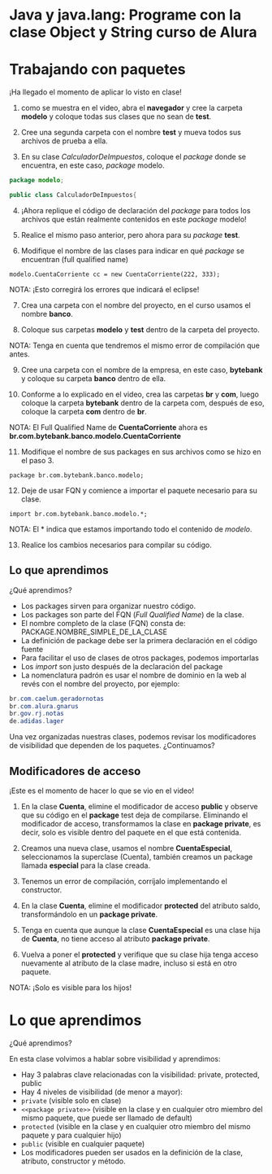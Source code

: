 # Java y java.lang: Programe con la clase Object y String curso de Alura

# Trabajando con paquetes

¡Ha llegado el momento de aplicar lo visto en clase!

1. como se muestra en el video, abra el **navegador** y cree la carpeta **modelo** y coloque todas sus clases que no sean de **test**.

2. Cree una segunda carpeta con el nombre **test** y mueva todos sus archivos de prueba a ella.

3. En su clase *CalculadorDeImpuestos*, coloque el *package* donde se encuentra, en este caso, *package* modelo.

```java
package modelo;

public class CalculadorDeImpuestos{
```

4. ¡Ahora replique el código de declaración del *package* para todos los archivos que están realmente contenidos en este *package* modelo!

5. Realice el mismo paso anterior, pero ahora para su *package* **test**.

6. Modifique el nombre de las clases para indicar en qué *package* se encuentran (full qualified name)

`modelo.CuentaCorriente cc = new CuentaCorriente(222, 333);`

NOTA: ¡Esto corregirá los errores que indicará el eclipse!

7. Crea una carpeta con el nombre del proyecto, en el curso usamos el nombre **banco**.

8. Coloque sus carpetas **modelo** y **test** dentro de la carpeta del proyecto.

NOTA: Tenga en cuenta que tendremos el mismo error de compilación que antes.

9. Cree una carpeta con el nombre de la empresa, en este caso, **bytebank** y coloque su carpeta **banco** dentro de ella.

10. Conforme a lo explicado en el video, crea las carpetas **br** y **com**, luego coloque la carpeta **bytebank** dentro de la carpeta com, después de eso, coloque la carpeta **com** dentro de **br**.

NOTA: El Full Qualified Name de **CuentaCorriente** ahora es **br.com.bytebank.banco.modelo.CuentaCorriente**

11. Modifique el nombre de sus packages en sus archivos como se hizo en el paso 3.

`package br.com.bytebank.banco.modelo;`

12. Deje de usar FQN y comience a importar el paquete necesario para su clase.

`import br.com.bytebank.banco.modelo.*;`

NOTA: El * indica que estamos importando todo el contenido de *modelo*.

13. Realice los cambios necesarios para compilar su código.

## Lo que aprendimos

¿Qué aprendimos?

- Los packages sirven para organizar nuestro código.
- Los packages son parte del FQN (*Full Qualified Name*) de la clase.
- El nombre completo de la clase (FQN) consta de: PACKAGE.NOMBRE_SIMPLE_DE_LA_CLASE
- La definición de package debe ser la primera declaración en el código fuente
- Para facilitar el uso de clases de otros packages, podemos importarlas
- Los *import* son justo después de la declaración del package
- La nomenclatura padrón es usar el nombre de dominio en la web al revés con el nombre del proyecto, por ejemplo:

```java
br.com.caelum.geradornotas
br.com.alura.gnarus
br.gov.rj.notas
de.adidas.lager
```

Una vez organizadas nuestras clases, podemos revisar los modificadores de visibilidad que dependen de los paquetes. ¿Continuamos?

## Modificadores de acceso
¡Este es el momento de hacer lo que se vio en el video!

1. En la clase **Cuenta**, elimine el modificador de acceso **public** y observe que su código en el **package** test deja de compilarse. Eliminando el modificador de acceso, transformamos la clase en **package private**, es decir, solo es visible dentro del paquete en el que está contenida.

2. Creamos una nueva clase, usamos el nombre **CuentaEspecial**, seleccionamos la superclase (Cuenta), también creamos un package llamada **especial** para la clase creada.

3. Tenemos un error de compilación, corríjalo implementando el constructor.

4. En la clase **Cuenta**, elimine el modificador **protected** del atributo saldo, transformándolo en un **package private**.

5. Tenga en cuenta que aunque la clase **CuentaEspecial** es una clase hija de **Cuenta**, no tiene acceso al atributo **package private**.

6. Vuelva a poner el **protected** y verifique que su clase hija tenga acceso nuevamente al atributo de la clase madre, incluso si está en otro paquete.

NOTA: ¡Solo es visible para los hijos!

# Lo que aprendimos

¿Qué aprendimos?

En esta clase volvimos a hablar sobre visibilidad y aprendimos:

+ Hay 3 palabras clave relacionadas con la visibilidad: private, protected, public
+ Hay 4 niveles de visibilidad (de menor a mayor):
 + `private` (visible solo en clase)
 + `<<package private>>` (visible en la clase y en cualquier otro miembro del mismo paquete, que puede ser llamado de default)
 + `protected` (visible en la clase y en cualquier otro miembro del mismo paquete y para cualquier hijo)
 + `public` (visible en cualquier paquete)
+ Los modificadores pueden ser usados en la definición de la clase, atributo, constructor y método.